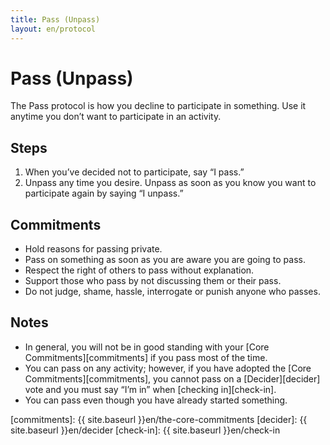 ```yaml
---
title: Pass (Unpass)
layout: en/protocol
---
```

# Pass (Unpass)

The Pass protocol is how you decline to participate in something. Use it anytime you don’t want to participate in an activity.

## Steps

1. When you’ve decided not to participate, say “I pass.”
2. Unpass any time you desire. Unpass as soon as you know you want to participate again by saying “I unpass.”

## Commitments

* Hold reasons for passing private.
* Pass on something as soon as you are aware you are going to pass.
* Respect the right of others to pass without explanation.
* Support those who pass by not discussing them or their pass.
* Do not judge, shame, hassle, interrogate or punish anyone who passes.

## Notes

* In general, you will not be in good standing with your [Core Commitments][commitments] if you pass most of the time.
* You can pass on any activity; however, if you have adopted the [Core Commitments][commitments], you cannot pass on a [Decider][decider] vote and you must say “I’m in” when [checking in][check-in].
* You can pass even though you have already started something.

[commitments]: {{ site.baseurl }}en/the-core-commitments
[decider]: {{ site.baseurl }}en/decider
[check-in]: {{ site.baseurl }}en/check-in
